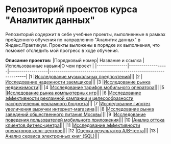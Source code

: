 # Репозиторий проектов курса "Аналитик данных"

Репозиторий содержит в себе учебные проекты, выполненные в рамках пройденного обучения по направлению "Аналитик данных" в Яндекс.Практикум.  Проекты выложены в порядке их выполнения, что поможет отследить мой прогресс в ходе обучения. 

**Описание проектов:**
|Порядковый номер| Название и ссылка |Использованные навыки|О чем проект                                                     |
|---------------|-------------------|-------------------|------------------------------------------------------------------|
|1              |[Исследование музыкальных предпочтений]( )|||
|2              |[Исследование надежности заемщиков]( )|||
|3              |[Исследование рынка недвижимости]( )|||
|4              |[Исследование тарифов мобильного оператора]( )|||
|5              |[Исследование рынка компьютерных игр]( )|||
|6              |[Исследование эффективности рекламной кампании и целесообразности распределения рекламного бюджета]( )|||
|7              |[Исследование гипотез увеличения выручки интернет-магазина]( )|||
|8              |[Исследование рынка заведений общественного питания Москвы]( )|||
|9              |[Исследование поведения пользователей мобильного приложения]( )|||
|10             |[Анализ оттока клиентов фитнес-центра]( )|||
|11             |[Исследование эффективности операторов колл-центров]( )|||
|12             |[Оценка результатов A/B-теста]( )|||
|13             |[Анализ сервиса электронных книг (SQL)]( )|||
